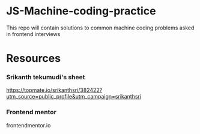 # JS-Machine-coding-practice
This repo will contain solutions to common machine coding problems asked in frontend interviews

# Resources
### Srikanth tekumudi's sheet
https://topmate.io/srikanthsri/382422?utm_source=public_profile&utm_campaign=srikanthsri
### Frontend mentor
frontendmentor.io
